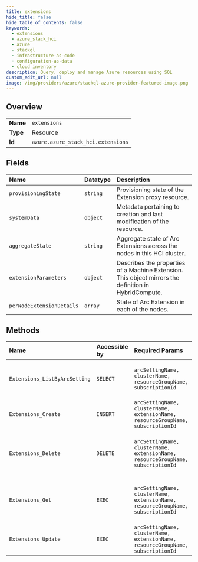 ```yaml
---
title: extensions
hide_title: false
hide_table_of_contents: false
keywords:
  - extensions
  - azure_stack_hci
  - azure    
  - stackql
  - infrastructure-as-code
  - configuration-as-data
  - cloud inventory
description: Query, deploy and manage Azure resources using SQL
custom_edit_url: null
image: /img/providers/azure/stackql-azure-provider-featured-image.png
---
```

  
    

## Overview
<table><tbody>
<tr><td><b>Name</b></td><td><code>extensions</code></td></tr>
<tr><td><b>Type</b></td><td>Resource</td></tr>
<tr><td><b>Id</b></td><td><code>azure.azure_stack_hci.extensions</code></td></tr>
</tbody></table>

## Fields
| Name | Datatype | Description |
|:-----|:---------|:------------|
| `provisioningState` | `string` | Provisioning state of the Extension proxy resource. |
| `systemData` | `object` | Metadata pertaining to creation and last modification of the resource. |
| `aggregateState` | `string` | Aggregate state of Arc Extensions across the nodes in this HCI cluster. |
| `extensionParameters` | `object` | Describes the properties of a Machine Extension. This object mirrors the definition in HybridCompute. |
| `perNodeExtensionDetails` | `array` | State of Arc Extension in each of the nodes. |
## Methods
| Name | Accessible by | Required Params | Description |
|:-----|:--------------|:----------------|:------------|
| `Extensions_ListByArcSetting` | `SELECT` | `arcSettingName, clusterName, resourceGroupName, subscriptionId` | List all Extensions under ArcSetting resource. |
| `Extensions_Create` | `INSERT` | `arcSettingName, clusterName, extensionName, resourceGroupName, subscriptionId` | Create Extension for HCI cluster. |
| `Extensions_Delete` | `DELETE` | `arcSettingName, clusterName, extensionName, resourceGroupName, subscriptionId` | Delete particular Arc Extension of HCI Cluster. |
| `Extensions_Get` | `EXEC` | `arcSettingName, clusterName, extensionName, resourceGroupName, subscriptionId` | Get particular Arc Extension of HCI Cluster. |
| `Extensions_Update` | `EXEC` | `arcSettingName, clusterName, extensionName, resourceGroupName, subscriptionId` | Update Extension for HCI cluster. |
